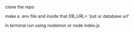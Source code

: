 clone the repo


make a .env file and inside that DB_URL= 'put ur database url'

in terminal run using nodemon or node index.js
